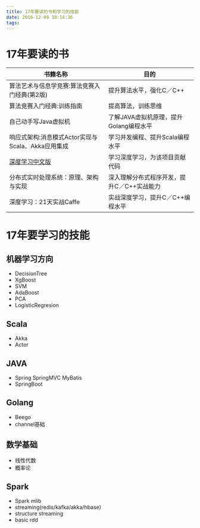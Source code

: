 ```yaml
---
title: 17年要读的书和学习的技能
date: 2016-12-09 18:14:36
tags:
---
```

# 17年要读的书

|书籍名称|目的        |
|-------------|-------------|
|算法艺术与信息学竞赛:算法竞赛入门经典(第2版) |提升算法水平，强化C／C++|
|算法竞赛入门经典:训练指南 |提高算法，训练思维|
|自己动手写Java虚拟机 |了解JAVA虚拟机原理，提升Golang编程水平|
|响应式架构:消息模式Actor实现与Scala、Akka应用集成|学习并发编程、提升Scala编程水平|
|[深度学习中文版](https://github.com/exacity/deeplearningbook-chinese)|学习深度学习，为该项目贡献代码|
|分布式实时处理系统：原理、架构与实现 |深入理解分布式程序开发，提升C／C++实战能力|
|深度学习：21天实战Caffe|实战深度学习，提升C／C++编程水平|

# 17年要学习的技能

## 机器学习方向
-   DecisionTree
-   XgBoost
-   SVM 
-   AdaBoost
-   PCA
-   LogisticRegresion



## Scala

-   Akka
-   Actor


## JAVA

-   Spring SpringMVC MyBatis
-   SpringBoot


## Golang

-   Beego
-   channel基础

## 数学基础

-   线性代数
-   概率论

## Spark

- Spark mlib
- streaming(redis/kafka/akka/hbase)
- structure streaming
- basic rdd








